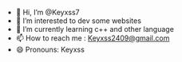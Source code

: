 - 👋 Hi, I’m @Keyxss7
- 👀 I’m interested to dev some websites 
- 🌱 I’m currently learning c++ and other language
- 📫 How to reach me : Keyxss2409@gmail.com
- 😄 Pronouns: Keyxss



